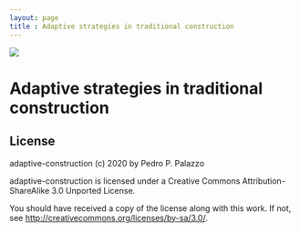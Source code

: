 ```yaml
---
layout: page
title : Adaptive strategies in traditional construction
---
```


![](https://github.com/dmcpatrimonio/adaptive-construction/workflows/Website%20build/badge.svg)

Adaptive strategies in traditional construction
===============================================

License
-------

 adaptive-construction (c) 2020 by Pedro P. Palazzo
 
 adaptive-construction is licensed under a
 Creative Commons Attribution-ShareAlike 3.0 Unported License.
 
 You should have received a copy of the license along with this
 work.  If not, see <http://creativecommons.org/licenses/by-sa/3.0/>.
